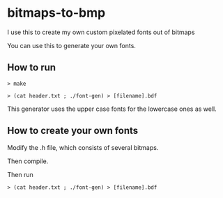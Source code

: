 # bitmaps-to-bmp

I use this to create my own custom pixelated fonts out of bitmaps

You can use this to generate your own fonts.

## How to run

    > make

    > (cat header.txt ; ./font-gen) > [filename].bdf


This generator uses the upper case fonts for the lowercase ones as well.

## How to create your own fonts

Modify the .h file, which consists of several bitmaps.

Then compile.

Then run 

    > (cat header.txt ; ./font-gen) > [filename].bdf


